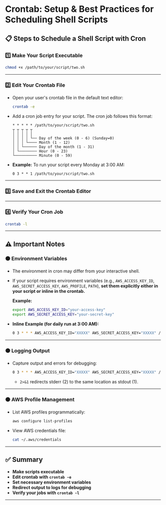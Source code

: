# Crontab: Setup & Best Practices for Scheduling Shell Scripts

## 📋 Steps to Schedule a Shell Script with Cron

### 1️⃣ Make Your Script Executable
```bash
chmod +x /path/to/your/script/two.sh
```

---

### 2️⃣ Edit Your Crontab File
- Open your user's crontab file in the default text editor:
  ```bash
  crontab -e
  ```
- Add a cron job entry for your script. The cron job follows this format:

  ```
  * * * * * /path/to/your/script/two.sh
  ┬ ┬ ┬ ┬ ┬
  │ │ │ │ │
  │ │ │ │ └── Day of the week (0 - 6) (Sunday=0)
  │ │ │ └──── Month (1 - 12)
  │ │ └────── Day of the month (1 - 31)
  │ └──────── Hour (0 - 23)
  └────────── Minute (0 - 59)
  ```

- **Example:** To run your script every Monday at 3:00 AM:
  ```
  0 3 * * 1 /path/to/your/script/two.sh
  ```

---

### 3️⃣ Save and Exit the Crontab Editor

---

### 4️⃣ Verify Your Cron Job
```bash
crontab -l
```

---

## ⚠️ Important Notes

### 🟠 Environment Variables

- The environment in cron may differ from your interactive shell.
- If your script requires environment variables (e.g., `AWS_ACCESS_KEY_ID`, `AWS_SECRET_ACCESS_KEY`, `AWS_PROFILE`, `PATH`), **set them explicitly either in your script or inline in the crontab.**

  **Example:**
  ```bash
  export AWS_ACCESS_KEY_ID="your-access-key"
  export AWS_SECRET_ACCESS_KEY="your-secret-key"
  ```

- **Inline Example (for daily run at 3:00 AM):**
  ```bash
  0 3 * * * AWS_ACCESS_KEY_ID="XXXXX" AWS_SECRET_ACCESS_KEY="XXXXX" /home/ubuntu/scripts/two.sh
  ```

---

### 🟠 Logging Output

- Capture output and errors for debugging:
  ```bash
  0 3 * * * AWS_ACCESS_KEY_ID="XXXXX" AWS_SECRET_ACCESS_KEY="XXXXX" /home/ubuntu/scripts/two.sh >> /home/ubuntu/logs/cronjob.log 2>&1
  ```
  - `2>&1` redirects stderr (2) to the same location as stdout (1).

---

### 🟠 AWS Profile Management

- List AWS profiles programmatically:
  ```bash
  aws configure list-profiles
  ```
- View AWS credentials file:
  ```bash
  cat ~/.aws/credentials
  ```

---

## ✅ Summary

- **Make scripts executable**
- **Edit crontab with `crontab -e`**
- **Set necessary environment variables**
- **Redirect output to logs for debugging**
- **Verify your jobs with `crontab -l`**

---